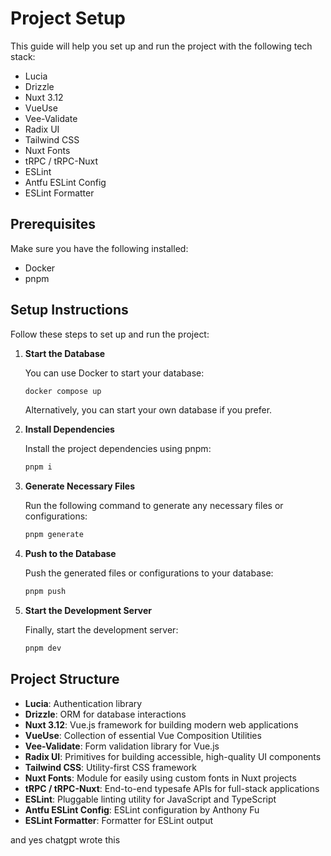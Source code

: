 # Project Setup

This guide will help you set up and run the project with the following tech stack:

- Lucia
- Drizzle
- Nuxt 3.12
- VueUse
- Vee-Validate
- Radix UI
- Tailwind CSS
- Nuxt Fonts
- tRPC / tRPC-Nuxt
- ESLint
- Antfu ESLint Config
- ESLint Formatter

## Prerequisites

Make sure you have the following installed:

- Docker
- pnpm

## Setup Instructions

Follow these steps to set up and run the project:

1. **Start the Database**

   You can use Docker to start your database:

   ```sh
   docker compose up
   ```

   Alternatively, you can start your own database if you prefer.

2. **Install Dependencies**

   Install the project dependencies using pnpm:

   ```sh
   pnpm i
   ```

3. **Generate Necessary Files**

   Run the following command to generate any necessary files or configurations:

   ```sh
   pnpm generate
   ```

4. **Push to the Database**

   Push the generated files or configurations to your database:

   ```sh
   pnpm push
   ```

5. **Start the Development Server**

   Finally, start the development server:

   ```sh
   pnpm dev
   ```

## Project Structure

- **Lucia**: Authentication library
- **Drizzle**: ORM for database interactions
- **Nuxt 3.12**: Vue.js framework for building modern web applications
- **VueUse**: Collection of essential Vue Composition Utilities
- **Vee-Validate**: Form validation library for Vue.js
- **Radix UI**: Primitives for building accessible, high-quality UI components
- **Tailwind CSS**: Utility-first CSS framework
- **Nuxt Fonts**: Module for easily using custom fonts in Nuxt projects
- **tRPC / tRPC-Nuxt**: End-to-end typesafe APIs for full-stack applications
- **ESLint**: Pluggable linting utility for JavaScript and TypeScript
- **Antfu ESLint Config**: ESLint configuration by Anthony Fu
- **ESLint Formatter**: Formatter for ESLint output

and yes chatgpt wrote this
